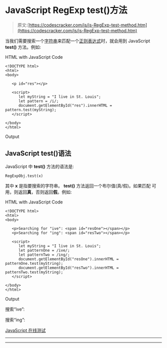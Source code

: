 # JavaScript RegExp test()方法

> 原文:[https://codescracker.com/js/js-RegExp-test-method.htm](https://codescracker.com/js/js-RegExp-test-method.htm)

当我们需要搜索一个[字符串](/js/js-strings.htm)来匹配一个[正则表达式](/js/js-regular-expression.htm)时，就会用到 JavaScript **test()** 方法。例如:

HTML with JavaScript Code

```
<!DOCTYPE html>
<html>
<body>

   <p id="res"></p>

   <script>
      let myString = "I live in St. Louis";
      let pattern = /i/;
      document.getElementById("res").innerHTML = pattern.test(myString);
   </script>

</body>
</html>
```

Output

## JavaScript test()语法

JavaScript 中 **test()** 方法的语法是:

```
RegExpObj.test(x)
```

其中 **x** 是指要搜索的字符串。 **test()** 方法返回一个布尔值(真/假)。如果匹配 可用，则返回**真**，否则返回**假**。例如:

HTML with JavaScript Code

```
<!DOCTYPE html>
<html>
<body>

   <p>Searching for "ive": <span id="resOne"></span></p>
   <p>Searching for "ing": <span id="resTwo"></span></p>

   <script>
      let myString = "I live in St. Louis";
      let patternOne = /ive/;
      let patternTwo = /ing/;
      document.getElementById("resOne").innerHTML = patternOne.test(myString);
      document.getElementById("resTwo").innerHTML = patternTwo.test(myString);
   </script>

</body>
</html>
```

Output

搜索“ive”:

搜索“ing”:

[JavaScript 在线测试](/exam/showtest.php?subid=6)

* * *

* * *